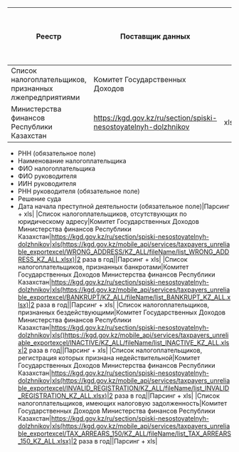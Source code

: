 |Реестр|Поставщик данных|Официальная страница реестра|Форматы и ссылки на выгрузки/энд-пойнты|Частота обновления|Атрибутивный состав|Метод получения информации|
|------|----------------|----------------------------|---------------------------------------|------------------|-------------------|--------------------------|
|Список налогоплательщиков, признанных лжепредприятиями|Комитет Государственных Доходов
Министерства финансов Республики Казахстан|https://kgd.gov.kz/ru/section/spiski-nesostoyatelnyh-dolzhnikov|xls(https://kgd.gov.kz/mobile_api/services/taxpayers_unreliable_exportexcel/PSEUDO_COMPANY/KZ_ALL/fileName/list_PSEUDO_COMPANY_KZ_ALL.xlsx)|2 раза в год|- ИИН/БИН
- РНН (обязательное поле)
- Наименование налогоплательщика
- ФИО налогоплательщика
- ФИО руководителя
- ИИН руководителя
- РНН руководителя (обязательное поле)
- Решение суда
- Дата начала преступной деятельности (обязательное поле)|Парсинг + xls|
|Список налогоплательщиков, отсутствующих по юридическому адресу|Комитет Государственных Доходов
Министерства финансов Республики Казахстан|https://kgd.gov.kz/ru/section/spiski-nesostoyatelnyh-dolzhnikov|xls(https://kgd.gov.kz/mobile_api/services/taxpayers_unreliable_exportexcel/WRONG_ADDRESS/KZ_ALL/fileName/list_WRONG_ADDRESS_KZ_ALL.xlsx)|2 раза в год||Парсинг + xls|
|Список налогоплательщиков, признанных банкротами|Комитет Государственных Доходов
Министерства финансов Республики Казахстан|https://kgd.gov.kz/ru/section/spiski-nesostoyatelnyh-dolzhnikov|xls(https://kgd.gov.kz/mobile_api/services/taxpayers_unreliable_exportexcel/BANKRUPT/KZ_ALL/fileName/list_BANKRUPT_KZ_ALL.xlsx)|2 раза в год||Парсинг + xls|
|Список налогоплательщиков, признанных бездействующими|Комитет Государственных Доходов
Министерства финансов Республики Казахстан|https://kgd.gov.kz/ru/section/spiski-nesostoyatelnyh-dolzhnikov|xls()https://kgd.gov.kz/mobile_api/services/taxpayers_unreliable_exportexcel/INACTIVE/KZ_ALL/fileName/list_INACTIVE_KZ_ALL.xlsx|2 раза в год||Парсинг + xls|
|Список налогоплательщиков, регистрация которых признана недействительной|Комитет Государственных Доходов
Министерства финансов Республики Казахстан|https://kgd.gov.kz/ru/section/spiski-nesostoyatelnyh-dolzhnikov|xls(https://kgd.gov.kz/mobile_api/services/taxpayers_unreliable_exportexcel/INVALID_REGISTRATION/KZ_ALL/fileName/list_INVALID_REGISTRATION_KZ_ALL.xlsx)|2 раза в год||Парсинг + xls|
|Список налогоплательщиков, имеющих налоговую задолженность|Комитет Государственных Доходов
Министерства финансов Республики Казахстан|https://kgd.gov.kz/ru/section/spiski-nesostoyatelnyh-dolzhnikov|xls(https://kgd.gov.kz/mobile_api/services/taxpayers_unreliable_exportexcel/TAX_ARREARS_150/KZ_ALL/fileName/list_TAX_ARREARS_150_KZ_ALL.xlsx)|2 раза в год||Парсинг + xls|
